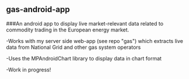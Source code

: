 ## gas-android-app
###An android app to display live market-relevant data related to commodity trading in the European energy market.

-Works with my server side web-app (see repo "gas") which extracts live data from National Grid and other gas system operators

-Uses the MPAndroidChart library to display data in chart format

-Work in progress!

